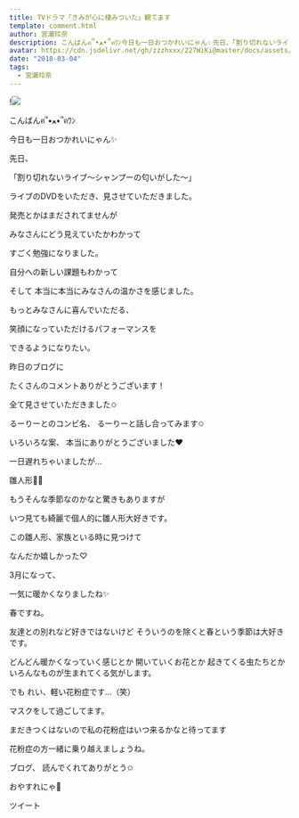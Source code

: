 ```yaml
---
title: TVドラマ「きみが心に棲みついた」観てます
template: comment.html
author: 宮瀬玲奈
description: こんばんฅ՞•ﻌ•՞ฅﾜﾝ今日も一日おつかれいにゃん✨先日、「割り切れないライブ～シャンプーの匂いがした～」ライブのDVDをいただき、見させていただきました。...
avatar: https://cdn.jsdelivr.net/gh/zzzhxxx/227WiKi@master/docs/assets/photo/avatar/reina.jpg
date: "2018-03-04"
tags:
  - 宮瀬玲奈
---
```


!![](https://cdn.jsdelivr.net/gh/227WiKi/227WiKi-image@master/blog-image/reina-2018-03-04_1.jpg)




こんばんฅ՞•ﻌ•՞ฅﾜﾝ



今日も一日おつかれいにゃん✨









先日、



「割り切れないライブ～シャンプーの匂いがした～」

ライブのDVDをいただき、見させていただきました。





発売とかはまだされてませんが

みなさんにどう見えていたかわかって

すごく勉強になりました。



自分への新しい課題もわかって



そして
本当に本当にみなさんの温かさを感じました。






もっとみなさんに喜んでいただる、

笑顔になっていただけるパフォーマンスを

できるようになりたい。













昨日のブログに

たくさんのコメントありがとうございます！




全て見させていただきました✩


るーりーとのコンビ名、
るーりーと話し合ってみます✩


いろいろな案、
本当にありがとうございました❤︎













一日遅れちゃいましたが...








雛人形🎎💓



もうそんな季節なのかなと驚きもありますが

いつ見ても綺麗で個人的に雛人形大好きです。




この雛人形、家族といる時に見つけて

なんだか嬉しかった♡














3月になって、

一気に暖かくなりましたね✨





春ですね。


友達との別れなど好きではないけど
そういうのを除くと春という季節は大好きです。




どんどん暖かくなっていく感じとか
開いていくお花とか
起きてくる虫たちとか
いろんなものが生まれてくる気がします。





でも
れい、軽い花粉症です...（笑）



マスクをして過ごしてます。

まだきつくはないので私の花粉症はいつ来るかなと待ってます



花粉症の方一緒に乗り越えましょうね。








ブログ、
読んでくれてありがとう✩



おやすれにゃ💓


ツイート



